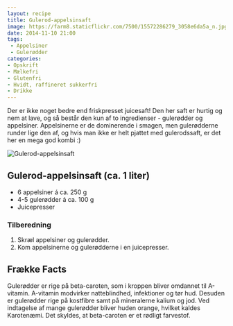 ```yaml
---
layout: recipe
title: Gulerod-appelsinsaft
image: https://farm8.staticflickr.com/7500/15572286279_3058e6da5a_n.jpg
date: 2014-11-10 21:00
tags:
 - Appelsiner
 - Gulerødder
categories:
- Opskrift
- Mælkefri
- Glutenfri
- Hvidt, raffineret sukkerfri
- Drikke
---
```


Der er ikke noget bedre end friskpresset juicesaft! Den her saft er hurtig og nem at lave, og så består den kun af to ingredienser - gulerødder og appelsiner. Appelsinerne er de dominerende i smagen, men gulerødderne runder lige den af, og hvis man ikke er helt pjattet med gulerodssaft, er det her en mega god kombi :)

![Gulerod-appelsinsaft](https://farm8.staticflickr.com/7500/15572286279_51a0cdae5f_o.png)



## Gulerod-appelsinsaft (ca. 1 liter)
- 6 appelsiner á ca. 250 g
- 4-5 gulerødder á ca. 100 g
- Juicepresser


### Tilberedning
1. Skræl appelsiner og gulerødder.
2. Kom appelsinerne og gulerødderne i en juicepresser. 



## Frække Facts
Gulerødder er rige på beta-caroten, som i kroppen bliver omdannet til A-vitamin. A-vitamin modvirker natteblindhed, infektioner og tør hud. Desuden er gulerødder rige på kostfibre samt på mineralerne kalium og jod. Ved indtagelse af mange gulerødder bliver huden orange, hvilket kaldes Karotenæmi. Det skyldes, at beta-caroten er et rødligt farvestof.